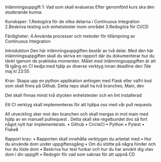 Inlämningsuppgift 1:
Vad som skall evalueras
Efter genomförd kurs ska den studerande kunna:

Kunskaper:
1.Redogöra för de olika delarna i Continuous Integration 2.Beskriva testing och enhetstester inom området 3.Redogöra för CI/CD

Färdigheter:
4.Använda processer och metoder för tillämpning av Continuous Integration

Introduktion
Den här inlämningsuppgiften består av två delar. Med den här inlämningsuppgiften skall du skriva en rapport där du dokumenterar hur du tänkt igenom de praktiska momenten. Målet med inlämningsuppgiften är att få igång en CI kedja med hjälp av diverse verktyg innan deadline den 7de maj kl 23:55

Krav:
Skapa upp en python applikation antingen med Flask eller valfri kod som skall finns på Github. Detta repo skall ha två branches; Main, dev

Det skall finnas minst två stycken enhetstester och en lint installerad

Ett CI verktyg skall implementeras för att hjälpa oss med vår pull requests

All utveckling sker mot dev branchen och skall mergas in mot main med hjälp av en manuell pullrequest . Detta skall ske regelbundet dvs så fort något nytt har implementerats. • Github • CircleCI • Python • Pytest • Flake8

Rapport krav:
• Rapporten skall innehålla verktygen du arbetat med • Hur du använde dom under uppgiftensgång • Om du stötte på några hinder och hur du löste dom • Beskriva hur test funkar och hur du har använt dig utav dom i din uppgift • Redogör för vad som saknas för att uppnå CD
